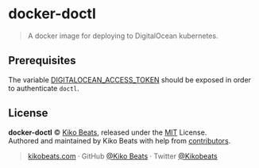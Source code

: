 # docker-doctl

> A docker image for deploying to DigitalOcean kubernetes.

## Prerequisites

The variable [DIGITALOCEAN_ACCESS_TOKEN](https://github.com/digitalocean/doctl#authenticating-with-digitalocean) should be exposed in order to authenticate `doctl`.

## License

**docker-doctl** © [Kiko Beats](https://kikobeats.com), released under the [MIT](https://github.com/Kikobeats/docker-doctl/blob/master/LICENSE.md) License.<br>
Authored and maintained by Kiko Beats with help from [contributors](https://github.com/Kikobeats/docker-doctl/contributors).

> [kikobeats.com](https://kikobeats.com) · GitHub [@Kiko Beats](https://github.com/Kikobeats) · Twitter [@Kikobeats](https://twitter.com/Kikobeats)
